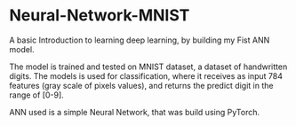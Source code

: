 # Neural-Network-MNIST

A basic Introduction to learning deep learning, by building my Fist ANN model.

The model is trained and tested on MNIST dataset, a dataset of handwritten digits. The models is used for classification, where it receives as input 784 features (gray scale of pixels values), and returns the predict digit in the range of  [0-9].

ANN used is a simple Neural Network, that was build using PyTorch.
